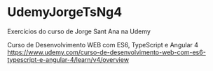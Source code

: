 # UdemyJorgeTsNg4

Exercícios do curso de Jorge Sant Ana na Udemy

Curso de Desenvolvimento WEB com ES6, TypeScript e Angular 4
https://www.udemy.com/curso-de-desenvolvimento-web-com-es6-typescript-e-angular-4/learn/v4/overview





